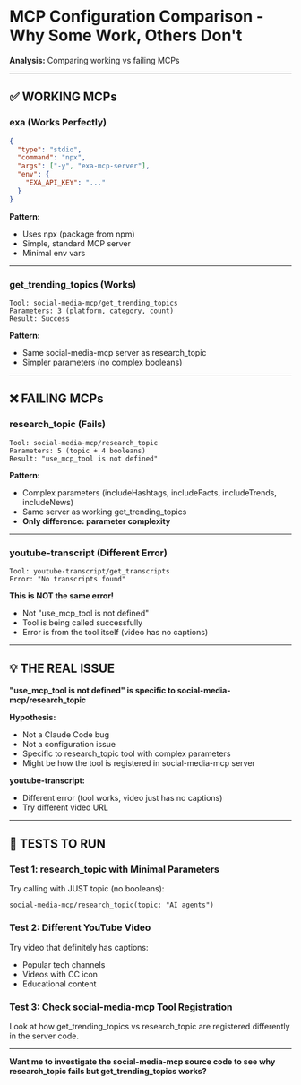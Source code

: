 # MCP Configuration Comparison - Why Some Work, Others Don't

**Analysis:** Comparing working vs failing MCPs

---

## ✅ WORKING MCPs

### exa (Works Perfectly)
```json
{
  "type": "stdio",
  "command": "npx",
  "args": ["-y", "exa-mcp-server"],
  "env": {
    "EXA_API_KEY": "..."
  }
}
```

**Pattern:**
- Uses npx (package from npm)
- Simple, standard MCP server
- Minimal env vars

---

### get_trending_topics (Works)
```
Tool: social-media-mcp/get_trending_topics
Parameters: 3 (platform, category, count)
Result: Success
```

**Pattern:**
- Same social-media-mcp server as research_topic
- Simpler parameters (no complex booleans)

---

## ❌ FAILING MCPs

### research_topic (Fails)
```
Tool: social-media-mcp/research_topic
Parameters: 5 (topic + 4 booleans)
Result: "use_mcp_tool is not defined"
```

**Pattern:**
- Complex parameters (includeHashtags, includeFacts, includeTrends, includeNews)
- Same server as working get_trending_topics
- **Only difference: parameter complexity**

---

### youtube-transcript (Different Error)
```
Tool: youtube-transcript/get_transcripts
Error: "No transcripts found"
```

**This is NOT the same error!**
- Not "use_mcp_tool is not defined"
- Tool is being called successfully
- Error is from the tool itself (video has no captions)

---

## 💡 THE REAL ISSUE

**"use_mcp_tool is not defined" is specific to social-media-mcp/research_topic**

**Hypothesis:**
- Not a Claude Code bug
- Not a configuration issue
- Specific to research_topic tool with complex parameters
- Might be how the tool is registered in social-media-mcp server

**youtube-transcript:**
- Different error (tool works, video just has no captions)
- Try different video URL

---

## 🎯 TESTS TO RUN

### Test 1: research_topic with Minimal Parameters

Try calling with JUST topic (no booleans):
```
social-media-mcp/research_topic(topic: "AI agents")
```

### Test 2: Different YouTube Video

Try video that definitely has captions:
- Popular tech channels
- Videos with CC icon
- Educational content

### Test 3: Check social-media-mcp Tool Registration

Look at how get_trending_topics vs research_topic are registered differently in the server code.

---

**Want me to investigate the social-media-mcp source code to see why research_topic fails but get_trending_topics works?**
